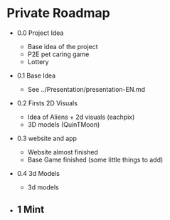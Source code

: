 # Private Roadmap
- 0.0 Project Idea
    - Base idea of the project
    - P2E pet caring game 
    - Lottery 
- 0.1 Base Idea 
    - See ../Presentation/presentation-EN.md
- 0.2 Firsts 2D Visuals
    - Idea of Aliens + 2d visuals (eachpix)
    - 3D models (QuinTMoon)
- 0.3 website and app
    - Website almost finished
    - Base Game finished (some little things to add)
- 0.4 3d Models
    - 3d models 



- 1 Mint 
    -

